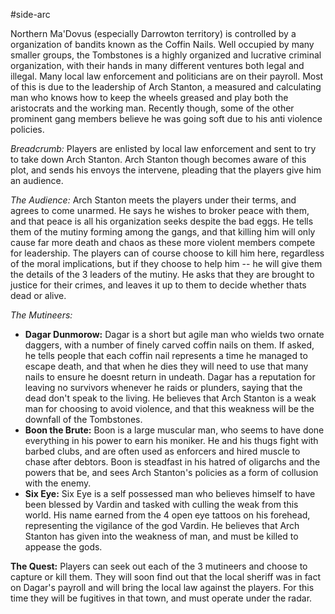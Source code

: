#side-arc 

Northern Ma'Dovus (especially Darrowton territory) is controlled by a organization of bandits known as the Coffin Nails. Well occupied by many smaller groups, the Tombstones is a highly organized and lucrative criminal organization, with their hands in many different ventures both legal and illegal. Many local law enforcement and politicians are on their payroll. Most of this is due to the leadership of Arch Stanton, a measured and calculating man who knows how to keep the wheels greased and play both the aristocrats and the working man. Recently though, some of the other prominent gang members believe he was going soft due to his anti violence policies.

*Breadcrumb:* Players are enlisted by local law enforcement and sent to try to take down Arch Stanton. Arch Stanton though becomes aware of this plot, and sends his envoys the intervene, pleading that the players give him an audience.

*The Audience:* Arch Stanton meets the players under their terms, and agrees to come unarmed. He says he wishes to broker peace with them, and that peace is all his organization seeks despite the bad eggs. He tells them of the mutiny forming among the gangs, and that killing him will only cause far more death and chaos as these more violent members compete for leadership. The players can of course choose to kill him here, regardless of the moral implications, but if they choose to help him -- he will give them the details of the 3 leaders of the mutiny. He asks that they are brought to justice for their crimes, and leaves it up to them to decide whether thats dead or alive. 

*The Mutineers:* 
- **Dagar Dunmorow:** Dagar is a short but agile man who wields two ornate daggers, with a number of finely carved coffin nails on them. If asked, he tells people that each coffin nail represents a time he managed to escape death, and that when he dies they will need to use that many nails to ensure he doesnt return in undeath. Dagar has a reputation for leaving no survivors whenever he raids or plunders, saying that the dead don't speak to the living. He believes that Arch Stanton is a weak man for choosing to avoid violence, and that this weakness will be the downfall of the Tombstones.
- **Boon the Brute:** Boon is a large muscular man, who seems to have done everything in his power to earn his moniker. He and his thugs fight with barbed clubs, and are often used as enforcers and hired muscle to chase after debtors. Boon is steadfast in his hatred of oligarchs and the powers that be, and sees Arch Stanton's policies as a form of collusion with the enemy.
- **Six Eye:** Six Eye is a self possessed man who believes himself to have been blessed by Vardin and tasked with culling the weak from this world. His name earned from the 4 open eye tattoos on his forehead, representing the vigilance of the god Vardin. He believes that Arch Stanton has given into the weakness of man, and must be killed to appease the gods. 

**The Quest:** Players can seek out each of the 3 mutineers and choose to capture or kill them.  They will soon find out that the local sheriff was in fact on Dagar's payroll and will bring the local law against the players. For this time they will be fugitives in that town, and must operate under the radar.



